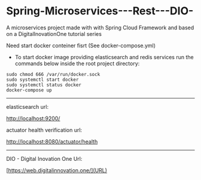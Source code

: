 # Spring-Microservices---Rest---DIO-
A microservices project made with with Spring Cloud Framework and based on a DigitalInovationOne tutorial series


Need start docker conteiner fisrt (See docker-compose.yml)


- To start docker image providing elasticsearch and redis services run the commands below inside the root project directory:

```
sudo chmod 666 /var/run/docker.sock
sudo systemctl start docker 
sudo systemctl status docker
docker-compose up
```
---

elasticsearch url: 


[http://localhost:9200/](URL)


actuator health verification url:


[http://localhost:8080/actuator/health](URL)

---

DIO - Digital Inovation One Url:

[https://web.digitalinnovation.one/](URL)
